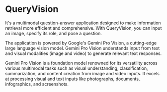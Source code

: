 # QueryVision
It's a multimodal question-answer application designed to make information retrieval more efficient and comprehensive. With QueryVision, you can input an image, specify its role, and pose a question.

The application is powered by Google's Gemini Pro Vision, a cutting-edge large language vision model. Gemini Pro Vision understands input from text and visual modalities (image and video) to generate relevant text responses.



Gemini Pro Vision is a foundation model renowned for its versatility across various multimodal tasks such as visual understanding, classification, summarization, and content creation from image and video inputs. It excels at processing visual and text inputs like photographs, documents, infographics, and screenshots.

